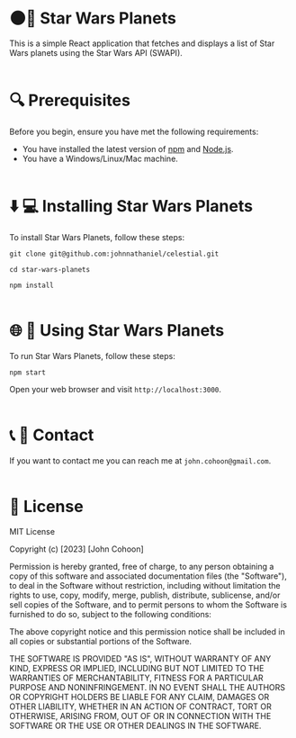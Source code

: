 # 🌑👤  Star Wars Planets

This is a simple React application that fetches and displays a list of Star Wars planets using the Star Wars API (SWAPI).
<br><br>
# 🔍 Prerequisites

Before you begin, ensure you have met the following requirements:

* You have installed the latest version of [npm](https://www.npmjs.com/get-npm) and [Node.js](https://nodejs.org/en/download/).
* You have a Windows/Linux/Mac machine.
<br><br>
# ⬇️ 💻 Installing Star Wars Planets

To install Star Wars Planets, follow these steps:

`git clone git@github.com:johnnathaniel/celestial.git`

`cd star-wars-planets`

`npm install`
<br><br>
# 🌐 🚀 Using Star Wars Planets

To run Star Wars Planets, follow these steps:

`npm start`

Open your web browser and visit `http://localhost:3000`.
<br><br>
#  📞 📧 Contact

If you want to contact me you can reach me at `john.cohoon@gmail.com`.
<br><br>
# 📜    License

MIT License

Copyright (c) [2023] [John Cohoon]

Permission is hereby granted, free of charge, to any person obtaining a copy
of this software and associated documentation files (the "Software"), to deal
in the Software without restriction, including without limitation the rights
to use, copy, modify, merge, publish, distribute, sublicense, and/or sell
copies of the Software, and to permit persons to whom the Software is
furnished to do so, subject to the following conditions:

The above copyright notice and this permission notice shall be included in all
copies or substantial portions of the Software.

THE SOFTWARE IS PROVIDED "AS IS", WITHOUT WARRANTY OF ANY KIND, EXPRESS OR
IMPLIED, INCLUDING BUT NOT LIMITED TO THE WARRANTIES OF MERCHANTABILITY,
FITNESS FOR A PARTICULAR PURPOSE AND NONINFRINGEMENT. IN NO EVENT SHALL THE
AUTHORS OR COPYRIGHT HOLDERS BE LIABLE FOR ANY CLAIM, DAMAGES OR OTHER
LIABILITY, WHETHER IN AN ACTION OF CONTRACT, TORT OR OTHERWISE, ARISING FROM,
OUT OF OR IN CONNECTION WITH THE SOFTWARE OR THE USE OR OTHER DEALINGS IN THE
SOFTWARE.



